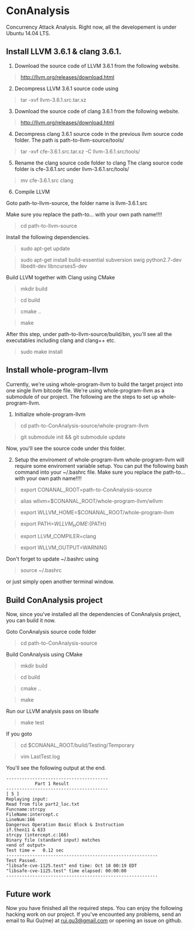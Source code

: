 # ConAnalysis
Concurrency Attack Analysis.
Right now, all the developement is under Ubuntu 14.04 LTS.

## Install LLVM 3.6.1 & clang 3.6.1.

1. Download the source code of LLVM 3.6.1 from the following website.
> http://llvm.org/releases/download.html

2. Decompress LLVM 3.6.1 source code using
> tar -xvf llvm-3.6.1.src.tar.xz  

3. Download the source code of clang 3.6.1 from the following website.
> http://llvm.org/releases/download.html

4. Decompress clang 3.6.1 source code in the previous llvm source code folder.
The path is path-to-llvm-source/tools/
> tar -xvf cfe-3.6.1.src.tar.xz -C llvm-3.6.1.src/tools/

5. Rename the clang source code folder to clang
The clang source code folder is cfe-3.6.1.src under llvm-3.6.1.src/tools/
> mv cfe-3.6.1.src clang

6. Compile LLVM

Goto path-to-llvm-source, the folder name is llvm-3.6.1.src

Make sure you replace the path-to... with your own path name!!!!

> cd path-to-llvm-source

Install the following dependencies.

> sudo apt-get update

> sudo apt-get install build-essential subversion swig python2.7-dev libedit-dev libncurses5-dev 

Build LLVM together with Clang using CMake

> mkdir build

> cd build

> cmake ..

> make

After this step, under path-to-llvm-source/build/bin, you'll see all the executables including clang and clang++ etc.

> sudo make install

## Install whole-program-llvm
Currently, we're using whole-program-llvm to build the target project into one single llvm bitcode file.
We're using whole-program-llvm as a submodule of our project. The following are the steps to set up whole-program-llvm.

1. Initialize whole-program-llvm

> cd path-to-ConAnalysis-source/whole-program-llvm

> git submodule init && git submodule update

Now, you'll see the source code under this folder.

2. Setup the enviroment of whole-program-llvm
whole-program-llvm will require some enviroment variable setup. You can put the following bash command into your ~/.bashrc file.
Make sure you replace the path-to... with your own path name!!!!

> export CONANAL_ROOT=path-to-ConAnalysis-source

> alias wllvm=$CONANAL_ROOT/whole-program-llvm/wllvm

> export WLLVM_HOME=$CONANAL_ROOT/whole-program-llvm

> export PATH=${WLLVM_HOME}:${PATH}

> export LLVM_COMPILER=clang

> export WLLVM_OUTPUT=WARNING

Don't forget to update ~/.bashrc using

> source ~/.bashrc

or just simply open another terminal window.

## Build ConAnalysis project
Now, since you've installed all the dependencies of ConAnalysis project, you can build it now.

Goto ConAnalysis source code folder
> cd path-to-ConAnalysis-source

Build ConAnalysis using CMake

> mkdir build

> cd build

> cmake ..

> make

Run our LLVM analysis pass on libsafe

> make test

If you goto 

> cd $CONANAL_ROOT/build/Testing/Temporary

> vim LastTest.log

You'll see the following output at the end.
```
---------------------------------------
           Part 1 Result     
---------------------------------------
[ 5 ]
Replaying input:
Read from file part2_loc.txt
Funcname:strcpy
FileName:intercept.c
LineNum:166
Dangerous Operation Basic Block & Instruction
if.then11 & 633
strcpy (intercept.c:166)
Binary file (standard input) matches
<end of output>
Test time =   0.12 sec
----------------------------------------------------------
Test Passed.
"libsafe-cve-1125.test" end time: Oct 18 00:19 EDT
"libsafe-cve-1125.test" time elapsed: 00:00:00
----------------------------------------------------------
```

## Future work
Now you have finished all the required steps. You can enjoy the following hacking work on our project.
If you've encounted any problems, send an email to Rui Gu(me) at rui.gu3@gmail.com or opening an issue on github.


